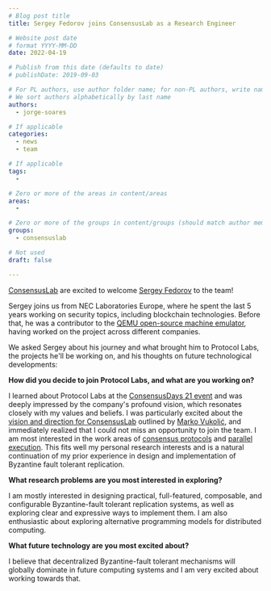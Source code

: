 ```yaml
---
# Blog post title
title: Sergey Fedorov joins ConsensusLab as a Research Engineer

# Website post date
# format YYYY-MM-DD
date: 2022-04-19

# Publish from this date (defaults to date)
# publishDate: 2019-09-03

# For PL authors, use author folder name; for non-PL authors, write name as in paper within ""
# We sort authors alphabetically by last name
authors:
  - jorge-soares

# If applicable
categories:
  - news
  - team

# If applicable
tags:
  -

# Zero or more of the areas in content/areas
areas:
  -

# Zero or more of the groups in content/groups (should match author membership)
groups:
  - consensuslab

# Not used
draft: false

---
```


[ConsensusLab](/groups/consensuslab/) are excited to welcome [Sergey Fedorov](/authors/sergey-fedorov) to the team!

Sergey joins us from NEC Laboratories Europe, where he spent the last 5 years working on security topics, including blockchain technologies. Before that, he was a contributor to the [QEMU open-source machine emulator](https://www.qemu.org/), having worked on the project across different companies.

We asked Sergey about his journey and what brought him to Protocol Labs, the projects he'll be working on, and his thoughts on future technological developments:

**How did you decide to join Protocol Labs, and what are you working on?**

I learned about Protocol Labs at the [ConsensusDays 21 event](/sites/consensusday21/) and was deeply impressed by the company's profound vision, which resonates closely with my values and beliefs. I was particularly excited about the [vision and direction for ConsensusLab](https://www.youtube.com/watch?v=UJwPyo2c_7k&list=PLhuBigpl7lqsq-WnYIHmds7oSqULOQU4x&index=1) outlined by [Marko Vukolić](/authors/marko-vukolic/), and immediately realized that I could not miss an opportunity to join the team. I am most interested in the work areas of [consensus protocols](https://github.com/protocol/ConsensusLab/issues/2) and [parallel execution](https://github.com/protocol/ConsensusLab/issues/1). This fits well my personal research interests and is a natural continuation of my prior experience in design and implementation of Byzantine fault tolerant replication.

**What research problems are you most interested in exploring?**

I am mostly interested in designing practical, full-featured, composable, and configurable Byzantine-fault tolerant replication systems, as well as exploring clear and expressive ways to implement them. I am also enthusiastic about exploring alternative programming models for distributed computing.

**What future technology are you most excited about?**

I believe that decentralized Byzantine-fault tolerant mechanisms will globally dominate in future computing systems and I am very excited about working towards that.
